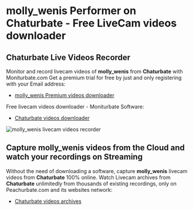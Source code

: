 # molly_wenis Performer on Chaturbate - Free LiveCam videos downloader

## Chaturbate Live Videos Recorder

Monitor and record livecam videos of **molly_wenis** from **Chaturbate** with Moniturbate.com
Get a premium trial for free by just and only registering with your Email address:
* [molly_wenis Premium videos downloader](https://moniturbate.com/request-demo-licence-key.html)

Free livecam videos downloader - Moniturbate Software:
* [Chaturbate videos downloader](https://moniturbate.com/moniturbate-download-software.html)

![molly_wenis livecam videos recorder](https://peachurnet.com/templates/moniturbate-software.png)


## Capture molly_wenis videos from the Cloud and watch your recordings on Streaming

Without the need of downloading a software, capture **molly_wenis** livecam videos from **Chaturbate** 100% online.
Watch Livecam archives from **Chaturbate** unlimitedly from thousands of existing recordings, only on Peachurbate.com and its websites network:
* [Chaturbate videos archives](https://peachurnet.com/)